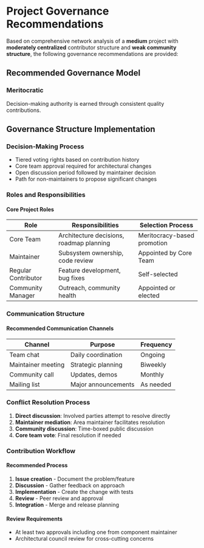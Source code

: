 # Project Governance Recommendations

Based on comprehensive network analysis of a **medium** project with **moderately centralized** contributor structure and **weak community structure**, the following governance recommendations are provided:

## Recommended Governance Model

### Meritocratic

Decision-making authority is earned through consistent quality contributions.

## Governance Structure Implementation

### Decision-Making Process

- Tiered voting rights based on contribution history
- Core team approval required for architectural changes
- Open discussion period followed by maintainer decision
- Path for non-maintainers to propose significant changes

### Roles and Responsibilities

#### Core Project Roles

| Role | Responsibilities | Selection Process |
|------|------------------|-------------------|
| Core Team | Architecture decisions, roadmap planning | Meritocracy-based promotion |
| Maintainer | Subsystem ownership, code review | Appointed by Core Team |
| Regular Contributor | Feature development, bug fixes | Self-selected |
| Community Manager | Outreach, community health | Appointed or elected |

### Communication Structure

#### Recommended Communication Channels

| Channel | Purpose | Frequency |
|---------|---------|-----------|
| Team chat | Daily coordination | Ongoing |
| Maintainer meeting | Strategic planning | Biweekly |
| Community call | Updates, demos | Monthly |
| Mailing list | Major announcements | As needed |

### Conflict Resolution Process

1. **Direct discussion**: Involved parties attempt to resolve directly
2. **Maintainer mediation**: Area maintainer facilitates resolution
3. **Community discussion**: Time-boxed public discussion
4. **Core team vote**: Final resolution if needed

### Contribution Workflow

#### Recommended Process

1. **Issue creation** - Document the problem/feature
2. **Discussion** - Gather feedback on approach
3. **Implementation** - Create the change with tests
4. **Review** - Peer review and approval
5. **Integration** - Merge and release planning

#### Review Requirements

- At least two approvals including one from component maintainer
- Architectural council review for cross-cutting concerns

